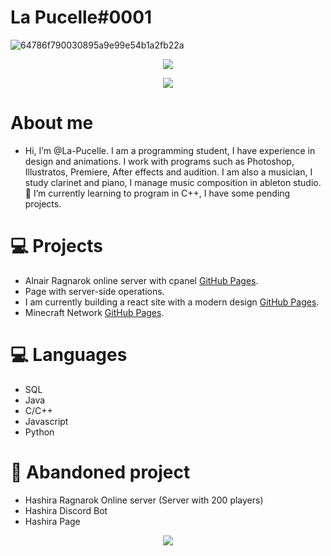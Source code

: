# La Pucelle#0001
![64786f790030895a9e99e54b1a2fb22a](https://user-images.githubusercontent.com/108086683/208324894-1fcf78ce-65c6-478a-80ed-701eb6c04d9b.gif)

<p align="center">

<a href="https://dsc.bio/lapucelle">
  <img src="https://lanyard.cnrad.dev/api/500787513330499584?theme=light&bg=9ecf80&animated=true&hideDiscrim=true&borderRadius=30px&idleMessage=Probably%20doing%20something%20else..." />
</a>

<p align="center"> 
  <a href="https://discord.gg/coffee-and-cats" target="_blank"> <img src="https://cdn.discordapp.com/attachments/852770019413721158/1065686834518175754/widget.png"/> </a> 
</p>

# About me

- Hi, I’m @La-Pucelle. I am a programming student, I have experience in design and animations. I work with programs such as Photoshop, Illustratos, Premiere, After effects and audition. I am also a musician, I study clarinet and piano, I manage music composition in ableton studio.
 🌱 I’m currently learning to program in C++, I have some pending projects.


# ‍💻  Projects

- Alnair Ragnarok online server with cpanel [GitHub Pages](https://github.com/La-Pucelle/Alnair-Ro).
- Page with server-side operations.
- I am currently building a react site with a modern design [GitHub Pages](https://github.com/zoociego/hashira).
- Minecraft Network [GitHub Pages](https://github.com/La-Pucelle/Minecraft-Coffee).

# 💻 Languages

- SQL
- Java
- C/C++
- Javascript
- Python

# 🖤 Abandoned project

- Hashira Ragnarok Online server (Server with 200 players)
- Hashira Discord Bot
- Hashira Page
<!---
La-Pucelle/La-Pucelle is a ✨ special ✨ repository because its `README.md` (this file) appears on your GitHub profile.
You can click the Preview link to take a look at your changes.
--->

<p align="center"> 
<img src="https://user-images.githubusercontent.com/108086683/208324960-1a4596d1-46de-4ead-a320-5adf412990d3.gif"/>
</p>


